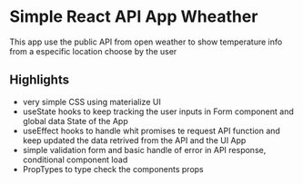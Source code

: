 # Simple React API App Wheather

This app use the public API from open weather to show temperature info from a especific location choose by the user

## Highlights

- very simple CSS using materialize UI
- useState hooks to keep tracking the user inputs in Form component and global data State of the App
- useEffect hooks to handle whit promises te request API function and keep updated the data retrived from the API and the UI App
- simple validation form and basic handle of error in API response, conditional component load
- PropTypes to type check the components props
